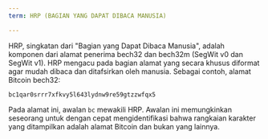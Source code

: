 ```yaml
---
term: HRP (BAGIAN YANG DAPAT DIBACA MANUSIA)

---
```

HRP, singkatan dari "Bagian yang Dapat Dibaca Manusia", adalah komponen dari alamat penerima bech32 dan bech32m (SegWit v0 dan SegWit v1). HRP mengacu pada bagian alamat yang secara khusus diformat agar mudah dibaca dan ditafsirkan oleh manusia. Sebagai contoh, alamat Bitcoin bech32:

```text
bc1qar0srrr7xfkvy5l643lydnw9re59gtzzwfqx5
```

Pada alamat ini, awalan `bc` mewakili HRP. Awalan ini memungkinkan seseorang untuk dengan cepat mengidentifikasi bahwa rangkaian karakter yang ditampilkan adalah alamat Bitcoin dan bukan yang lainnya.